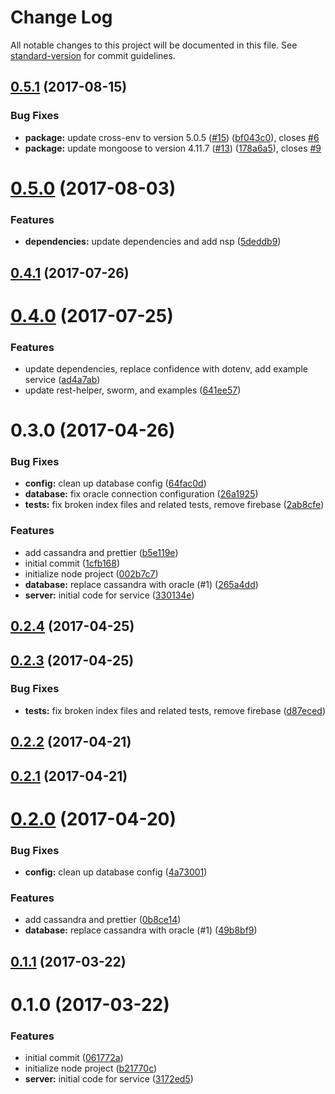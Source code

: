 # Change Log

All notable changes to this project will be documented in this file. See [standard-version](https://github.com/conventional-changelog/standard-version) for commit guidelines.

<a name="0.5.1"></a>

## [0.5.1](https://github.com/shellthor/microservice-boilerplate/compare/v0.5.0...v0.5.1) (2017-08-15)

### Bug Fixes

* **package:** update cross-env to version 5.0.5 ([#15](https://github.com/shellthor/microservice-boilerplate/issues/15)) ([bf043c0](https://github.com/shellthor/microservice-boilerplate/commit/bf043c0)), closes [#6](https://github.com/shellthor/microservice-boilerplate/issues/6)
* **package:** update mongoose to version 4.11.7 ([#13](https://github.com/shellthor/microservice-boilerplate/issues/13)) ([178a6a5](https://github.com/shellthor/microservice-boilerplate/commit/178a6a5)), closes [#9](https://github.com/shellthor/microservice-boilerplate/issues/9)

<a name="0.5.0"></a>

# [0.5.0](https://github.com/shellthor/microservice-boilerplate/compare/v0.4.1...v0.5.0) (2017-08-03)

### Features

* **dependencies:** update dependencies and add nsp ([5deddb9](https://github.com/shellthor/microservice-boilerplate/commit/5deddb9))

<a name="0.4.1"></a>

## [0.4.1](https://github.com/shellthor/microservice-boilerplate/compare/v0.4.0...v0.4.1) (2017-07-26)

<a name="0.4.0"></a>

# [0.4.0](https://github.com/shellthor/microservice-boilerplate/compare/v0.3.0...v0.4.0) (2017-07-25)

### Features

* update dependencies, replace confidence with dotenv, add example service ([ad4a7ab](https://github.com/shellthor/microservice-boilerplate/commit/ad4a7ab))
* update rest-helper, sworm, and examples ([641ee57](https://github.com/shellthor/microservice-boilerplate/commit/641ee57))

<a name="0.3.0"></a>

# 0.3.0 (2017-04-26)

### Bug Fixes

* **config:** clean up database config ([64fac0d](https://github.com/shellthor/microservice-boilerplate/commit/64fac0d))
* **database:** fix oracle connection configuration ([26a1925](https://github.com/shellthor/microservice-boilerplate/commit/26a1925))
* **tests:** fix broken index files and related tests, remove firebase ([2ab8cfe](https://github.com/shellthor/microservice-boilerplate/commit/2ab8cfe))

### Features

* add cassandra and prettier ([b5e119e](https://github.com/shellthor/microservice-boilerplate/commit/b5e119e))
* initial commit ([1cfb168](https://github.com/shellthor/microservice-boilerplate/commit/1cfb168))
* initialize node project ([002b7c7](https://github.com/shellthor/microservice-boilerplate/commit/002b7c7))
* **database:** replace cassandra with oracle (#1) ([265a4dd](https://github.com/shellthor/microservice-boilerplate/commit/265a4dd))
* **server:** initial code for service ([330134e](https://github.com/shellthor/microservice-boilerplate/commit/330134e))

<a name="0.2.4"></a>

## [0.2.4](https://github.com/shellthor/microservice-boilerplate/compare/v0.2.3...v0.2.4) (2017-04-25)

<a name="0.2.3"></a>

## [0.2.3](https://github.com/shellthor/microservice-boilerplate/compare/v0.2.2...v0.2.3) (2017-04-25)

### Bug Fixes

* **tests:** fix broken index files and related tests, remove firebase ([d87eced](https://github.com/shellthor/microservice-boilerplate/commit/d87eced))

<a name="0.2.2"></a>

## [0.2.2](https://github.com/shellthor/microservice-boilerplate/compare/v0.2.1...v0.2.2) (2017-04-21)

<a name="0.2.1"></a>

## [0.2.1](https://github.com/shellthor/microservice-boilerplate/compare/v0.2.0...v0.2.1) (2017-04-21)

<a name="0.2.0"></a>

# [0.2.0](https://github.com/shellthor/microservice-boilerplate/compare/v0.1.1...v0.2.0) (2017-04-20)

### Bug Fixes

* **config:** clean up database config ([4a73001](https://github.com/shellthor/microservice-boilerplate/commit/4a73001))

### Features

* add cassandra and prettier ([0b8ce14](https://github.com/shellthor/microservice-boilerplate/commit/0b8ce14))
* **database:** replace cassandra with oracle (#1) ([49b8bf9](https://github.com/shellthor/microservice-boilerplate/commit/49b8bf9))

<a name="0.1.1"></a>

## [0.1.1](https://github.com/shellthor/microservice-boilerplate/compare/v0.1.0...v0.1.1) (2017-03-22)

<a name="0.1.0"></a>

# 0.1.0 (2017-03-22)

### Features

* initial commit ([061772a](https://github.com/shellthor/microservice-boilerplate/commit/061772a))
* initialize node project ([b21770c](https://github.com/shellthor/microservice-boilerplate/commit/b21770c))
* **server:** initial code for service ([3172ed5](https://github.com/shellthor/microservice-boilerplate/commit/3172ed5))
